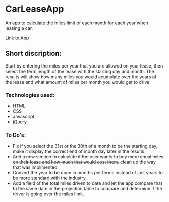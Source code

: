 # CarLeaseApp
An app to calculate the miles limit of each month for each year when leasing a car.

[Link to App](https://amir5000.github.io/CarLeaseApp)

## Short discription:
Start by entering the miles per year that you are allowed on your lease, then select the term length of the lease with the starting day and month. The results will show how many miles you would acumulate over the years of the lease and what amount of miles per month you would get to drive. 

### Technologies used:
* HTML
* CSS
* Javascript
* jQuery

### To Do's:
* Fix if you select the 31st or the 30th of a month to be the starting day, make it display the correct end of month day later in the results.
* ~~Add a new section to calculate if the user wants to buy more anual miles on their lease and how much that would cost them.~~ clean up the way that was implimented.
* Convert the year to be done in months per terms instead of just years to be more standard with the industry.
* Add a field of the total miles driven to date and let the app compare that to the same date in the projection table to compare and determine if the driver is going over the miles limit.
